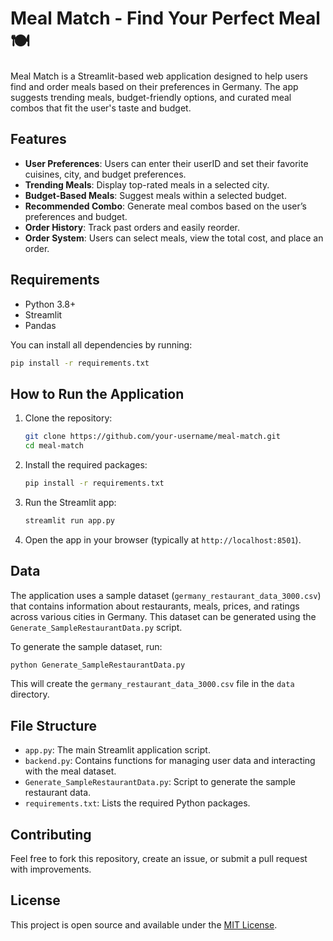 # Meal Match - Find Your Perfect Meal 🍽️

Meal Match is a Streamlit-based web application designed to help users find and order meals based on their preferences in Germany. The app suggests trending meals, budget-friendly options, and curated meal combos that fit the user's taste and budget.

## Features

- **User Preferences**: Users can enter their userID and set their favorite cuisines, city, and budget preferences.
- **Trending Meals**: Display top-rated meals in a selected city.
- **Budget-Based Meals**: Suggest meals within a selected budget.
- **Recommended Combo**: Generate meal combos based on the user’s preferences and budget.
- **Order History**: Track past orders and easily reorder.
- **Order System**: Users can select meals, view the total cost, and place an order.

## Requirements

- Python 3.8+
- Streamlit
- Pandas

You can install all dependencies by running:

```bash
pip install -r requirements.txt
```

## How to Run the Application

1. Clone the repository:

   ```bash
   git clone https://github.com/your-username/meal-match.git
   cd meal-match
   ```

2. Install the required packages:

   ```bash
   pip install -r requirements.txt
   ```

3. Run the Streamlit app:

   ```bash
   streamlit run app.py
   ```

4. Open the app in your browser (typically at `http://localhost:8501`).

## Data

The application uses a sample dataset (`germany_restaurant_data_3000.csv`) that contains information about restaurants, meals, prices, and ratings across various cities in Germany. This dataset can be generated using the `Generate_SampleRestaurantData.py` script.

To generate the sample dataset, run:

```bash
python Generate_SampleRestaurantData.py
```

This will create the `germany_restaurant_data_3000.csv` file in the `data` directory.

## File Structure

- `app.py`: The main Streamlit application script.
- `backend.py`: Contains functions for managing user data and interacting with the meal dataset.
- `Generate_SampleRestaurantData.py`: Script to generate the sample restaurant data.
- `requirements.txt`: Lists the required Python packages.

## Contributing

Feel free to fork this repository, create an issue, or submit a pull request with improvements.

## License

This project is open source and available under the [MIT License](LICENSE).
